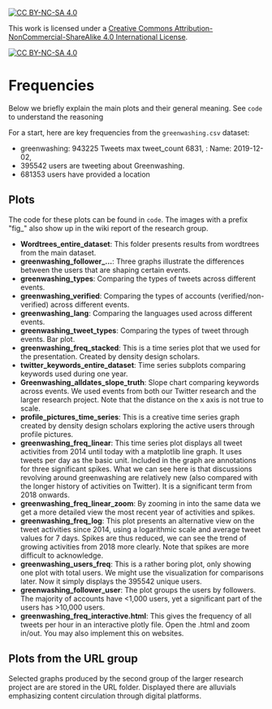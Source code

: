 [![CC BY-NC-SA 4.0][cc-by-nc-sa-shield]][cc-by-nc-sa]

This work is licensed under a
[Creative Commons Attribution-NonCommercial-ShareAlike 4.0 International License][cc-by-nc-sa].

[![CC BY-NC-SA 4.0][cc-by-nc-sa-image]][cc-by-nc-sa]

[cc-by-nc-sa]: http://creativecommons.org/licenses/by-nc-sa/4.0/
[cc-by-nc-sa-image]: https://licensebuttons.net/l/by-nc-sa/4.0/88x31.png
[cc-by-nc-sa-shield]: https://img.shields.io/badge/License-CC%20BY--NC--SA%204.0-lightgrey.svg

# Frequencies

Below we briefly explain the main plots and their general meaning. See ```code``` to understand the reasoning

For a start, here are key frequencies from the ```greenwashing.csv``` dataset:

- greenwashing: 943225 Tweets
  max tweet_count    6831, : Name: 2019-12-02,
- 395542 users are tweeting about Greenwashing.
- 681353 users have provided a location

## Plots
The code for these plots can be found in ```code```. The images with a prefix "fig_" also show up in the wiki report of the research group.

- **Wordtrees_entire_dataset**: This folder presents results from wordtrees from the main dataset.
- **greenwashing_follower_...**: Three graphs illustrate the differences between the users that are shaping certain events.
- **greenwashing_types**: Comparing the types of tweets across different events.
- **greenwashing_verified**: Comparing the types of accounts (verified/non-verified) across different events.
- **greenwashing_lang**: Comparing the languages used across different events.
- **greenwashing_tweet_types**: Comparing the types of tweet through events. Bar plot.
- **greenwashing_freq_stacked**: This is a time series plot that we used for the presentation. Created by density design scholars.
- **twitter_keywords_entire_dataset**: Time series subplots comparing keywords used during one year.
- **Greenwashing_alldates_slope_truth**: Slope chart comparing keywords across events. We used events from both our Twitter research and the larger research project. Note that the distance on the x axis is not true to scale.
- **profile_pictures_time_series**: This is a creative time series graph created by density design scholars exploring the active users through profile pictures.
- **greenwashing_freq_linear**: This time series plot displays all tweet activities from 2014 until today with a matplotlib line graph. It uses tweets per day as the basic unit. Included in the graph are annotations for three significant spikes. What we can see here is that discussions revolving around greenwashing are relatively new (also compared with the longer history of activities on Twitter). It is a significant term from 2018 onwards.
- **greenwashing_freq_linear_zoom**: By zooming in into the same data we get a more detailed view the most recent year of activities and spikes.
- **greenwashing_freq_log**: This plot presents an alternative view on the tweet activities since 2014, using a logarithmic scale and average tweet values for 7 days. Spikes are thus reduced, we can see the trend of growing activities from 2018 more clearly. Note that spikes are more difficult to acknowledge.
- **greenwashing_users_freq**: This is a rather boring plot, only showing one plot with total users. We might use the visualization for comparisons later. Now it simply displays the 395542 unique users.
- **greenwashing_follower_user**: The plot groups the users by followers. The majority of accounts have <1,000 users, yet a significant part of the users has >10,000 users. 
- **greenwashing_freq_interactive.html**: This gives the frequency of all tweets per hour in an interactive plotly file. Open the .html and zoom in/out. You may also implement this on websites.

## Plots from the URL group

Selected graphs produced by the second group of the larger research project are are stored in the URL folder. Displayed there are alluvials emphasizing content circulation through digital platforms. 

